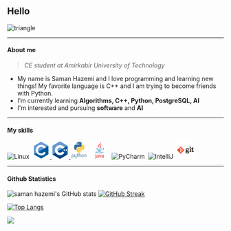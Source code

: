 ## Hello 
<p align="left">
  <img src="https://64.media.tumblr.com/4717a813263f471b0def42d70c835ad5/tumblr_mtw0ojDUCQ1ru39xmo1_500.gif?raw=true" alt="triangle" width = "150" height = "150"/>
</p>

___
#### About me
> *CE student at Amirkabir University of Technology*
* My name is Saman Hazemi and I love programming and learning new things! My favorite language is C++ and I am trying to become friends with Python.
*  I’m currently learning **Algorithms, C++, Python, PostgreSQL, AI**
*  I'm interested and pursuing   **software** and **AI** 
___
#### My skills
<img src="https://redhat.com/cms/managed-files/tux-327x360.png" title="Linux" alt="Linux" width="40" height="40"/>&nbsp;
<a href="https://www.cprogramming.com/" target="_blank" rel="noreferrer"> <img src="https://raw.githubusercontent.com/devicons/devicon/master/icons/c/c-original.svg" alt="c" width="40" height="40"/> </a> 
   <a href="https://www.w3schools.com/cpp/" target="_blank" rel="noreferrer"> <img src="https://raw.githubusercontent.com/devicons/devicon/master/icons/cplusplus/cplusplus-original.svg" alt="cplusplus" width="40" height="40"/> </a>
   <img src="https://github.com/devicons/devicon/blob/master/icons/python/python-original-wordmark.svg" title="Python" alt="Python" width="40" height="40"/>&nbsp;
<img src="https://github.com/devicons/devicon/blob/master/icons/java/java-original-wordmark.svg" title="Java"  alt="Java" width="40" height="40"/>&nbsp;
<img src="https://upload.wikimedia.org/wikipedia/commons/1/1d/PyCharm_Icon.svg" title="PyCharm" alt="PyCharm" width="40" height="40"/>&nbsp;
<img src="https://upload.wikimedia.org/wikipedia/commons/9/9c/IntelliJ_IDEA_Icon.svg" title="IntelliJ" alt="IntelliJ" width="40" height="40"/>&nbsp;
    <img src="https://github.com/devicons/devicon/blob/master/icons/git/git-original-wordmark.svg" title="Git" alt="Git" width="40" height="40"/>&nbsp;
___
#### Github Statistics
![saman hazemi's GitHub stats](https://github-readme-stats.vercel.app/api?username=Gastaan&count_private=true&theme=gotham)
 [![GitHub Streak](http://github-readme-streak-stats.herokuapp.com?user=Gastaan&theme=gotham&date_format=%5BY.%5Dn.j)](https://git.io/streak-stats) 

[![Top Langs](https://github-readme-stats.vercel.app/api/top-langs/?username=Gastaan&layout=compact&theme=gotham)](https://github.com/anuraghazra/github-readme-stats)

![](https://komarev.com/ghpvc/?username=Gastaan&color=076d42&style=flat)